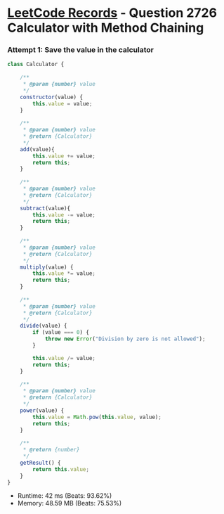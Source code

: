 # [LeetCode Records](../../README.md) - Question 2726 Calculator with Method Chaining

### Attempt 1: Save the value in the calculator
```js
class Calculator {
    
    /** 
     * @param {number} value
     */
    constructor(value) {
        this.value = value;
    }
    
    /** 
     * @param {number} value
     * @return {Calculator}
     */
    add(value){
        this.value += value;
        return this;
    }
    
    /** 
     * @param {number} value
     * @return {Calculator}
     */
    subtract(value){
        this.value -= value;
        return this;
    }
    
    /** 
     * @param {number} value
     * @return {Calculator}
     */  
    multiply(value) {
        this.value *= value;
        return this;
    }
    
    /** 
     * @param {number} value
     * @return {Calculator}
     */
    divide(value) {
        if (value === 0) {
            throw new Error("Division by zero is not allowed");
        }

        this.value /= value;
        return this;
    }
    
    /** 
     * @param {number} value
     * @return {Calculator}
     */
    power(value) {
        this.value = Math.pow(this.value, value);
        return this;
    }
    
    /** 
     * @return {number}
     */
    getResult() {
        return this.value;
    }
}
```
- Runtime: 42 ms (Beats: 93.62%)
- Memory: 48.59 MB (Beats: 75.53%)

<br>
